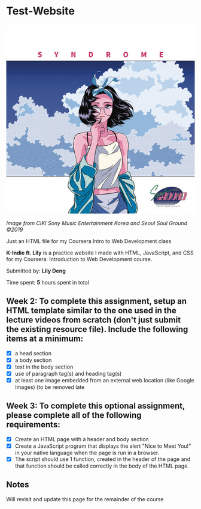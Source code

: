 # Test-Website

<img src='syndrome.png' title='K-Indie Image' width='' alt='K-Indie Image' />

*Image from CIKI Sony Music Entertainment Korea and Seoul Soul Ground ©2019*

Just an HTML file for my Coursera Intro to Web Development class

**K-Indie ft. Lily** is a practice website I made with HTML, JavaScript, and CSS for my Coursera: Introduction to Web Development course.

Submitted by: **Lily Deng**

Time spent: **5** hours spent in total

## Week 2: To complete this assignment, setup an HTML template similar to the one used in the lecture videos from scratch (don't just submit the existing resource file). Include the following items at a minimum:

* [x] a head section
* [x] a body section
* [x] text in the body section
* [x] use of paragraph tag(s) and heading tag(s)
* [x] at least one image embedded from an external web location (like Google Images) (to be removed late

## Week 3: To complete this optional assignment, please complete all of the following requirements:

* [x] Create an HTML page with a header and body section
* [x] Create a JavaScript program that displays the alert "Nice to Meet You!" in your native language when the page is run in a browser.
* [x] The script should use 1 function, created in the header of the page and that function should be called correctly in the body of the HTML page.

 ## Notes

Will revisit and update this page for the remainder of the course
